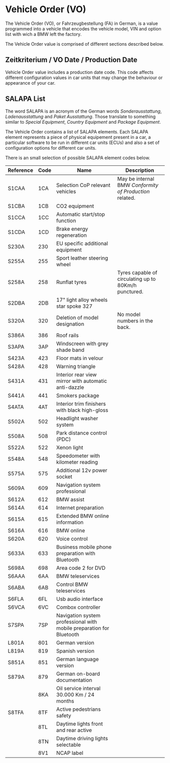 # Vehicle Order (VO)

The Vehicle Order (VO), or Fahrzeugbestellung (FA) in German, is a value programmed into a vehicle that encodes the vehicle model, VIN and option list with wich a BMW left the factory.

The Vehicle Order value is comprised of different sections described below.


## Zeitkriterium / VO Date / Production Date

Vehicle Order value includes a production date code. This code affects different configuration values in car units that may change the behaviour or appearance of your car.


## SALAPA List

The word SALAPA is an acronym of the German words *Sonderausstattung*, *Ladenausstattung* and *Paket Ausstattung*. Those translate to something similar to *Special Equipment*, *Country Equipment* and *Package Equipment*.

The Vehicle Order contains a list of SALAPA elements. Each SALAPA element represents a piece of physical equipement present in a car, a particular software to be run in different car units (ECUs) and also a set of configuration options for different car units.

There is an small selection of possible SALAPA element codes below.

| Reference | Code  | Name                                                                  | Description                                               |
|-----------|-------|-----------------------------------------------------------------------|-----------------------------------------------------------|
| S1CAA     | 1CA   | Selection CoP relevant vehicles                                       | May be  internal BMW *Conformity of Production* related.  |
| S1CBA     | 1CB   | CO2 equipment                                                         |                                                           |
| S1CCA     | 1CC   | Automatic start/stop function                                         |                                                           |
| S1CDA     | 1CD   | Brake energy regeneration                                             |                                                           |
| S230A     | 230   | EU specific additional equipment                                      |                                                           |
| S255A     | 255   | Sport leather steering wheel                                          |                                                           |
| S258A     | 258   | Runflat tyres                                                         | Tyres capable of circulating up to 80Km/h punctured.      |
| S2DBA     | 2DB   | 17" light alloy wheels star spoke 327                                 |                                                           |
| S320A     | 320   | Deletion of model designation                                         | No model numbers in the back.                             |
| S386A     | 386   | Roof rails                                                            |                                                           |
| S3APA     | 3AP   | Windscreen with grey shade band                                       |                                                           |
| S423A     | 423   | Floor mats in velour                                                  |                                                           |
| S428A     | 428   | Warning triangle                                                      |                                                           |
| S431A     | 431   | Interior rear view mirror with automatic anti-dazzle                  |                                                           |
| S441A     | 441   | Smokers package                                                       |                                                           |
| S4ATA     | 4AT   | Interior trim finishers with black high-gloss                         |                                                           |
| S502A     | 502   | Headlight washer system                                               |                                                           |
| S508A     | 508   | Park distance control (PDC)                                           |                                                           |
| S522A     | 522   | Xenon light                                                           |                                                           |
| S548A     | 548   | Speedometer with kilometer reading                                    |                                                           |
| S575A     | 575   | Additional 12v power socket                                           |                                                           |
| S609A     | 609   | Navigation system professional                                        |                                                           |
| S612A     | 612   | BMW assist                                                            |                                                           |
| S614A     | 614   | Internet preparation                                                  |                                                           |
| S615A     | 615   | Extended BMW online information                                       |                                                           |
| S616A     | 616   | BMW online                                                            |                                                           |
| S620A     | 620   | Voice control                                                         |                                                           |
| S633A     | 633   | Business mobile phone preparation with Bluetooth                      |                                                           |
| S698A     | 698   | Area code 2 for DVD                                                   |                                                           |
| S6AAA     | 6AA   | BMW teleservices                                                      |                                                           |
| S6ABA     | 6AB   | Control BMW teleservices                                              |                                                           |
| S6FLA     | 6FL   | Usb audio interface                                                   |                                                           |
| S6VCA     | 6VC   | Combox controller                                                     |                                                           |
| S7SPA     | 7SP   | Navigation system professional with mobile preparation for Bluetooth  |                                                           |
| L801A     | 801   | German version                                                        |                                                           |
| L819A	    | 819   | Spanish version                                                       |                                                           |
| S851A     | 851   | German language version                                               |                                                           |
| S879A     | 879   | German on-board documentation                                         |                                                           |
|           | 8KA   | Oil service interval 30.000 Km / 24 months                            |                                                           |
| S8TFA     | 8TF   | Active pedestrians safety                                             |                                                           |
|           | 8TL   | Daytime lights front and rear active                                  |                                                           |
|           | 8TN   | Daytime driving lights selectable                                     |                                                           |
|           | 8V1   | NCAP label                                                            |                                                           |

